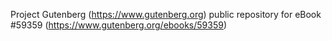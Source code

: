 Project Gutenberg (https://www.gutenberg.org) public repository for
eBook #59359 (https://www.gutenberg.org/ebooks/59359)
